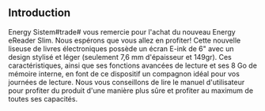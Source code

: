 ## Introduction
Energy Sistem#trade# vous remercie pour l'achat du nouveau Energy eReader Slim. Nous espérons que vous allez en profiter! Cette nouvelle liseuse de livres électroniques possède un écran E-ink de 6" avec un design stylisé et léger (seulement 7,6 mm d'épaisseur et 149gr). Ces caractéristiques, ainsi que ses fonctions avancées de lecture et ses 8 Go de mémoire interne, en font de ce dispositif un compagnon idéal pour vos journées de lecture. Nous vous conseillons de lire le manuel d'utilisateur pour profiter du produit d'une manière plus sûre et profiter au maximum de toutes ses capacités. 
